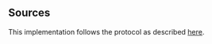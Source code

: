 ## Sources

This implementation follows the protocol as described [here](https://wiki.theory.org/BitTorrentSpecification).
